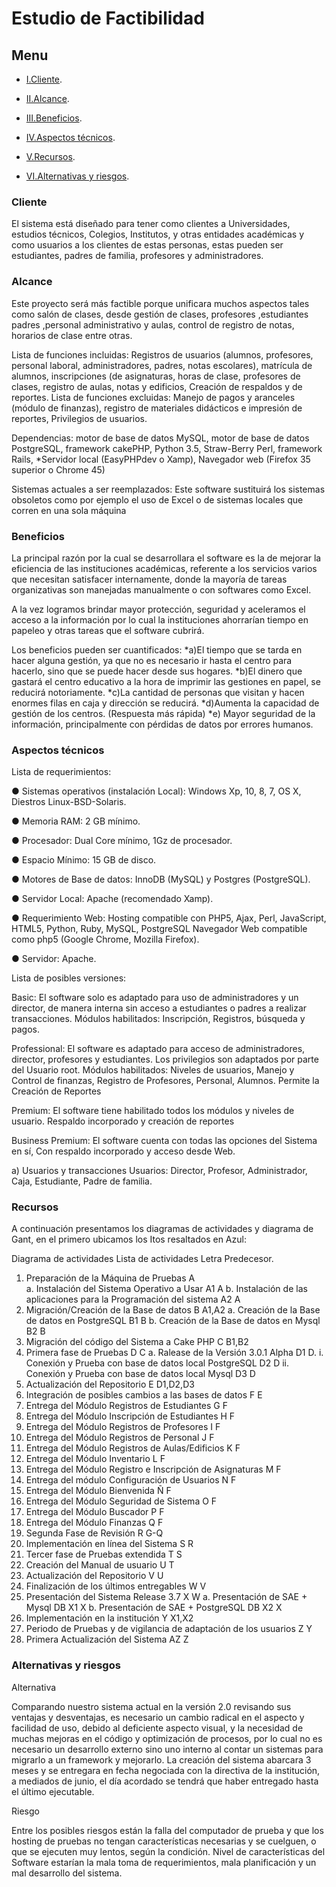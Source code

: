 

#                                                        Estudio de Factibilidad

##  Menu
- [I.Cliente](#Cliente).

- [II.Alcance](#Alcance).

- [III.Beneficios](#Beneficios).

- [IV.Aspectos técnicos](#Aspectos-técnicos).

- [V.Recursos](#Recursos).

- [VI.Alternativas y riesgos](#Alternativas-y-riesgos).



### <a name="Cliente"></a>Cliente

El sistema está diseñado para tener como clientes a Universidades, estudios técnicos, Colegios, Institutos, y otras entidades académicas y como usuarios a los clientes de estas personas, estas pueden ser estudiantes, padres de familia, profesores y administradores.

### <a name="Alcance"></a>Alcance

Este proyecto será más  factible porque  unificara   muchos aspectos tales como  salón de clases, desde gestión de clases, profesores ,estudiantes padres ,personal  administrativo y aulas, control de registro de notas, horarios de clase entre otras.
  
Lista de funciones incluidas: Registros de usuarios (alumnos, profesores, personal laboral, administradores, padres, notas escolares),  matrícula  de alumnos, inscripciones (de asignaturas, horas de clase, profesores de clases, registro de aulas, notas y edificios, Creación de respaldos y de reportes. 
Lista de funciones excluidas: Manejo de pagos y aranceles (módulo de finanzas), registro de materiales didácticos  e impresión de reportes, Privilegios de usuarios.

Dependencias: motor de base de datos MySQL, motor de base de datos PostgreSQL, framework cakePHP, Python 3.5,  Straw-Berry Perl, framework Rails, *Servidor local (EasyPHPdev o Xamp), Navegador web (Firefox 35 superior o Chrome 45)

Sistemas actuales a ser reemplazados: Este software sustituirá los sistemas obsoletos como por ejemplo el uso de Excel o de sistemas locales que corren en una sola máquina 

### <a name="Beneficios"></a>Beneficios

La principal razón por la cual se desarrollara el software es la de mejorar la eficiencia de las instituciones académicas, referente a los servicios varios que necesitan satisfacer internamente, donde la mayoría de tareas organizativas son manejadas manualmente o con softwares como Excel.

A la vez logramos brindar mayor protección, seguridad y aceleramos el acceso a la información por lo cual la instituciones ahorrarían tiempo en papeleo y otras tareas que el software cubrirá. 

Los beneficios pueden ser cuantificados:
*a)El tiempo que se tarda en hacer alguna gestión, ya que no es necesario ir hasta el centro para hacerlo, sino que se puede hacer desde sus hogares.
*b)El dinero que gastará el centro educativo a la hora de imprimir las gestiones en papel, se reducirá notoriamente.
*c)La cantidad de personas que visitan y hacen enormes filas en caja y dirección se reducirá.
*d)Aumenta la capacidad de gestión de los centros. (Respuesta más rápida)
*e) Mayor seguridad de la información, principalmente con pérdidas de datos por errores humanos.   

### <a name="Aspectos-técnicos"></a>Aspectos técnicos

Lista de requerimientos:

●	Sistemas operativos (instalación Local): Windows Xp, 10, 8, 7, OS X, Diestros Linux-BSD-Solaris.

●	Memoria RAM: 2 GB mínimo.

●	Procesador: Dual Core mínimo, 1Gz de procesador.

●	Espacio Mínimo: 15 GB de disco.

●	Motores de Base de datos: InnoDB (MySQL) y Postgres (PostgreSQL).

●	Servidor Local: Apache (recomendado Xamp).

●	Requerimiento Web: Hosting compatible con PHP5, Ajax, Perl, JavaScript, HTML5, Python, Ruby, MySQL, PostgreSQL Navegador Web compatible como php5 (Google Chrome, Mozilla Firefox).

●	Servidor: Apache.

Lista de posibles versiones:

Basic: El software solo es adaptado para uso de administradores y un director, de manera interna sin acceso a estudiantes o padres a realizar transacciones. Módulos habilitados: Inscripción, Registros, búsqueda y pagos. 

Professional: El software es adaptado para acceso de administradores, director, profesores y estudiantes. Los privilegios son adaptados por parte del Usuario root. Módulos habilitados: Niveles de usuarios, Manejo y Control de finanzas, Registro de Profesores, Personal, Alumnos. Permite la Creación de Reportes

Premium: El software tiene habilitado todos los módulos y niveles de usuario. Respaldo incorporado y creación de reportes 

Business Premium: El software cuenta con todas las opciones del Sistema en sí, Con respaldo incorporado y acceso desde Web.

a)	Usuarios y transacciones
Usuarios: Director, Profesor, Administrador, Caja, Estudiante, Padre de familia.

### <a name="Recursos"></a>Recursos

A continuación presentamos los diagramas de actividades y diagrama de Gant, en el primero ubicamos los Itos resaltados en Azul:

Diagrama de actividades
Lista de actividades	                                                          Letra	Predecesor.
1. Preparación de la Máquina de Pruebas	                                           A	
a. Instalación del Sistema Operativo a Usar	                                       A1	     A
b. Instalación de las aplicaciones para la Programación del sistema	               A2	     A
2. Migración/Creación de la Base de datos                                         	B	     A1,A2
a. Creación de la Base de datos en PostgreSQL	                                      B1	   B
b. Creación de la Base de datos en Mysql                                          	B2     B
3. Migración del código del Sistema a Cake PHP	                                    C	     B1,B2
4. Primera fase de Pruebas	                                                        D   	 C
a. Ralease de la Versión 3.0.1 Alpha	                                              D1	   D.
i. Conexión y Prueba con base de datos local PostgreSQL	                            D2	   D
ii. Conexión y Prueba con base de datos local Mysql	                                D3	   D
5. Actualización del Repositorio	                                                  E	     D1,D2,D3
6. Integración de posibles cambios a las bases de datos	                            F	     E
7. Entrega del Módulo Registros de Estudiantes	                                    G	     F
8. Entrega del Módulo Inscripción de Estudiantes	                                  H	     F
9. Entrega del Módulo Registros de Profesores	                                      I	     F
10. Entrega del Módulo Registros de Personal	                                      J	     F
11. Entrega del Módulo Registros de Aulas/Edificios	                                K	     F
12. Entrega del Módulo Inventario	                                                  L	     F
13. Entrega del Módulo Registro e Inscripción de Asignaturas	                      M	     F
14. Entrega del módulo Configuración de Usuarios	                                  N	     F
15. Entrega del Módulo Bienvenida	                                                  Ñ	     F
16. Entrega del Módulo Seguridad de Sistema	                                        O	     F
17. Entrega del Módulo Buscador	                                                    P	     F
18. Entrega del Módulo Finanzas	                                                    Q	     F
19. Segunda Fase de Revisión	                                                      R	     G-Q
20. Implementación en línea del Sistema	                                            S	     R
21. Tercer fase de Pruebas extendida	                                              T	     S
22. Creación del Manual de usuario	                                                U	     T
23. Actualización del Repositorio	                                                  V	     U
24. Finalización de los últimos entregables	                                        W	     V
25. Presentación del Sistema Release 3.7	                                          X	     W
a. Presentación de SAE + Mysql DB	                                                  X1	   X
b. Presentación de SAE + PostgreSQL DB	                                            X2	   X
26. Implementación en la institución	                                              Y	     X1,X2
27. Periodo de Pruebas y de vigilancia de adaptación de los usuarios	              Z	     Y
28. Primera Actualización del Sistema	                                              AZ	   Z

### <a name="Alternativas-y-riesgos"></a>Alternativas y riesgos

Alternativa

Comparando nuestro sistema actual en la versión 2.0 revisando sus ventajas y desventajas, es necesario un cambio radical en el aspecto y facilidad de uso, debido al deficiente aspecto visual, y la necesidad de muchas mejoras en el código y optimización de procesos, por lo cual no es necesario un desarrollo externo sino uno interno al contar un sistemas para migrarlo a un framework y mejorarlo. La creación del sistema abarcara 3 meses y se entregara en fecha negociada con la directiva de la institución, a mediados de junio, el día acordado se tendrá que haber entregado hasta el último ejecutable.

Riesgo

Entre los posibles riesgos están la falla del computador de prueba y que los hosting de pruebas no tengan características necesarias y se cuelguen, o que se ejecuten muy lentos, según la condición. Nivel de características del Software estarían la mala toma de requerimientos, mala planificación y un mal desarrollo del sistema.


